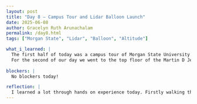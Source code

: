 ```yaml
---
layout: post
title: "Day 8 – Campus Tour and Lidar Balloon Launch"
date: 2025-06-08
author: Gracelyn Ruth Arunachalam
permalink: /day8.html
tags: ["Morgan State", "Lidar", "Balloon", "Altitude"]

what_i_learned: |
  The first half of today was a campus tour of Morgan State University. Our program coordinator walked us through all the buildings on campus and showed us the main CEAMLS Lab. The tour was very informative and I got to see all the dining halls and facilities at Morgan State. Upon the completion of our tour, we had a short group session about our weekly deliverables, through this session I learned that we need our video to be short, concise and informative.
  For the second of our day we went to the top floor of the Martin D Jenkins Building, and launched a helium air balloon that was connected to a styrofoam cup that had a chip with all the different sensors to measure the temperature, humidity and pressure at different altitudes. During this session, I was intrigued by the fact that there are only a few of these ground Lidar stations at which balloons are launched to measure data every thursay at 2pm. 
 
blockers: |
  No blockers today!

reflection: |
  I learned a lot through hands on experience today. Firstly walking through the campus was a great way to meet new people who were in other project teams. Launching the balloon and looking at live data from the sensors on the balloon was a great way to understand how data is retrieved from ground stations all over the US.
---
```

